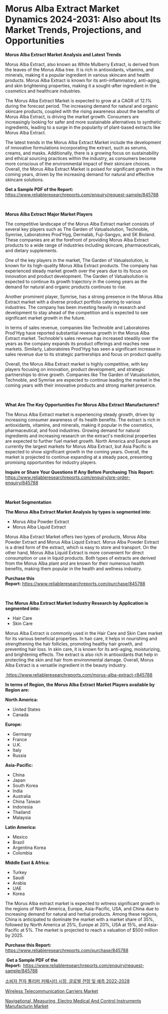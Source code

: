 <p><h1>Morus Alba Extract Market Dynamics 2024-2031: Also about Its Market Trends, Projections, and Opportunities</h1></p><p><strong>Morus Alba Extract Market Analysis and Latest Trends</strong></p>
<p><p>Morus Alba Extract, also known as White Mulberry Extract, is derived from the leaves of the Morus Alba tree. It is rich in antioxidants, vitamins, and minerals, making it a popular ingredient in various skincare and health products. Morus Alba Extract is known for its anti-inflammatory, anti-aging, and skin brightening properties, making it a sought-after ingredient in the cosmetics and healthcare industries.</p><p>The Morus Alba Extract Market is expected to grow at a CAGR of 12.1% during the forecast period. The increasing demand for natural and organic skincare products, coupled with the rising awareness about the benefits of Morus Alba Extract, is driving the market growth. Consumers are increasingly looking for safer and more sustainable alternatives to synthetic ingredients, leading to a surge in the popularity of plant-based extracts like Morus Alba Extract.</p><p>The latest trends in the Morus Alba Extract Market include the development of innovative formulations incorporating the extract, such as serums, creams, and masks. Additionally, there is a growing focus on sustainability and ethical sourcing practices within the industry, as consumers become more conscious of the environmental impact of their skincare choices. Overall, the Morus Alba Extract Market is poised for significant growth in the coming years, driven by the increasing demand for natural and effective skincare solutions.</p></p>
<p><strong>Get a Sample PDF of the Report:&nbsp;</strong> <a href="https://www.reliableresearchreports.com/enquiry/request-sample/845788">https://www.reliableresearchreports.com/enquiry/request-sample/845788</a></p>
<p>&nbsp;</p>
<p><strong>Morus Alba Extract Major Market Players</strong></p>
<p><p>The competitive landscape of the Morus Alba Extract market consists of several key players such as The Garden of Vatualsolution, Technoble, Symrise, Laboratoires Prod'Hyg, Dermalab, Fuji-Sangyo, and SK Bioland. These companies are at the forefront of providing Morus Alba Extract products to a wide range of industries including skincare, pharmaceuticals, and dietary supplements.</p><p>One of the key players in the market, The Garden of Vatualsolution, is known for its high-quality Morus Alba Extract products. The company has experienced steady market growth over the years due to its focus on innovation and product development. The Garden of Vatualsolution is expected to continue its growth trajectory in the coming years as the demand for natural and organic products continues to rise.</p><p>Another prominent player, Symrise, has a strong presence in the Morus Alba Extract market with a diverse product portfolio catering to various industries. The company has been investing heavily in research and development to stay ahead of the competition and is expected to see significant market growth in the future.</p><p>In terms of sales revenue, companies like Technoble and Laboratoires Prod'Hyg have reported substantial revenue growth in the Morus Alba Extract market. Technoble's sales revenue has increased steadily over the years as the company expands its product offerings and reaches new markets. Similarly, Laboratoires Prod'Hyg has seen a significant increase in sales revenue due to its strategic partnerships and focus on product quality.</p><p>Overall, the Morus Alba Extract market is highly competitive, with key players focusing on innovation, product development, and strategic partnerships to drive growth. Companies like The Garden of Vatualsolution, Technoble, and Symrise are expected to continue leading the market in the coming years with their innovative products and strong market presence.</p></p>
<p>&nbsp;</p>
<p><strong>What Are The Key Opportunities For Morus Alba Extract Manufacturers?</strong></p>
<p><p>The Morus Alba Extract market is experiencing steady growth, driven by increasing consumer awareness of its health benefits. The extract is rich in antioxidants, vitamins, and minerals, making it popular in the cosmetics, pharmaceutical, and food industries. Growing demand for natural ingredients and increasing research on the extract's medicinal properties are expected to further fuel market growth. North America and Europe are currently the largest markets for Morus Alba Extract, but Asia Pacific is expected to show significant growth in the coming years. Overall, the market is projected to continue expanding at a steady pace, presenting promising opportunities for industry players.</p></p>
<p><strong>Inquire or Share Your Questions If Any Before Purchasing This Report:</strong> <a href="https://www.reliableresearchreports.com/enquiry/pre-order-enquiry/845788">https://www.reliableresearchreports.com/enquiry/pre-order-enquiry/845788</a></p>
<p>&nbsp;</p>
<p><strong>Market Segmentation</strong></p>
<p><strong>The Morus Alba Extract Market Analysis by types is segmented into:</strong></p>
<p><ul><li>Morus Alba Powder Extract</li><li>Morus Alba Liquid Extract</li></ul></p>
<p><p>Morus Alba Extract Market offers two types of products, Morus Alba Powder Extract and Morus Alba Liquid Extract. Morus Alba Powder Extract is a dried form of the extract, which is easy to store and transport. On the other hand, Morus Alba Liquid Extract is more convenient for direct consumption or use in liquid products. Both types of extracts are derived from the Morus Alba plant and are known for their numerous health benefits, making them popular in the health and wellness industry.</p></p>
<p><strong>Purchase this Report:&nbsp;</strong><a href="https://www.reliableresearchreports.com/purchase/845788">https://www.reliableresearchreports.com/purchase/845788</a></p>
<p>&nbsp;</p>
<p><strong>The Morus Alba Extract Market Industry Research by Application is segmented into:</strong></p>
<p><ul><li>Hair Care</li><li>Skin Care</li></ul></p>
<p><p>Morus Alba Extract is commonly used in the Hair Care and Skin Care market for its various beneficial properties. In hair care, it helps in nourishing and strengthening the hair follicles, promoting healthy hair growth, and preventing hair loss. In skin care, it is known for its anti-aging, moisturizing, and brightening effects. The extract is also rich in antioxidants that help in protecting the skin and hair from environmental damage. Overall, Morus Alba Extract is a versatile ingredient in the beauty industry.</p></p>
<p><a href="https://www.reliableresearchreports.com/morus-alba-extract-r845788">&nbsp;https://www.reliableresearchreports.com/morus-alba-extract-r845788</a></p>
<p><strong>In terms of Region, the Morus Alba Extract Market Players available by Region are:</strong></p>
<p>
    <p> <strong> North America: </strong>
        <ul>
            <li>United States</li>
            <li>Canada</li>
        </ul>
        </p> 
    <p> <strong> Europe: </strong>
        <ul>
            <li>Germany</li>
            <li>France</li>
            <li>U.K.</li>
            <li>Italy</li>
            <li>Russia</li>
        </ul>
        </p> 
    <p> <strong> Asia-Pacific: </strong>
        <ul>
            <li>China</li>
            <li>Japan</li>
            <li>South Korea</li>
            <li>India</li>
            <li>Australia</li>
            <li>China Taiwan</li>
            <li>Indonesia</li>
            <li>Thailand</li>
            <li>Malaysia</li>
        </ul>
        </p> 
    <p> <strong> Latin America: </strong>
        <ul>
            <li>Mexico</li>
            <li>Brazil</li>
            <li>Argentina Korea</li>
            <li>Colombia</li>
        </ul>
        </p> 
    <p> <strong> Middle East & Africa: </strong>
        <ul>
            <li>Turkey</li>
            <li>Saudi</li>
            <li>Arabia</li>
            <li>UAE</li>
            <li>Korea</li>
        </ul>
    </p>
    </p>
<p><p>The Morus Alba extract market is expected to witness significant growth in the regions of North America, Europe, Asia-Pacific, USA, and China due to increasing demand for natural and herbal products. Among these regions, China is anticipated to dominate the market with a market share of 35%, followed by North America at 25%, Europe at 20%, USA at 15%, and Asia-Pacific at 5%. The market is projected to reach a valuation of $500 million by 2025.</p></p>
<p><strong>Purchase this Report: </strong><a href="https://www.reliableresearchreports.com/purchase/845788">https://www.reliableresearchreports.com/purchase/845788</a></p>
<p>&nbsp;<strong>Get a Sample PDF of the Report:&nbsp;&nbsp;</strong><a href="https://www.reliableresearchreports.com/enquiry/request-sample/845788">https://www.reliableresearchreports.com/enquiry/request-sample/845788</a></p>
<p><strong></strong></p>
<p><p><a href="https://github.com/laholand/Market-Research-Report-List-4/blob/main/4116600130774.md">소비자 전자 폴리머 커패시터 시장, 글로벌 전망 및 예측 2022-2028</a></p><p><a href="https://github.com/dringals/Market-Research-Report-List-5/blob/main/wireless-telecommunication-carriers-market.md">Wireless Telecommunication Carriers Market</a></p><p><a href="https://github.com/lbird53714/Market-Research-Report-List-5/blob/main/navigational-measuring-electro-medical-and-control-instruments-manufacturin-market.md">Navigational, Measuring, Electro Medical And Control Instruments Manufacturin Market</a></p></p>